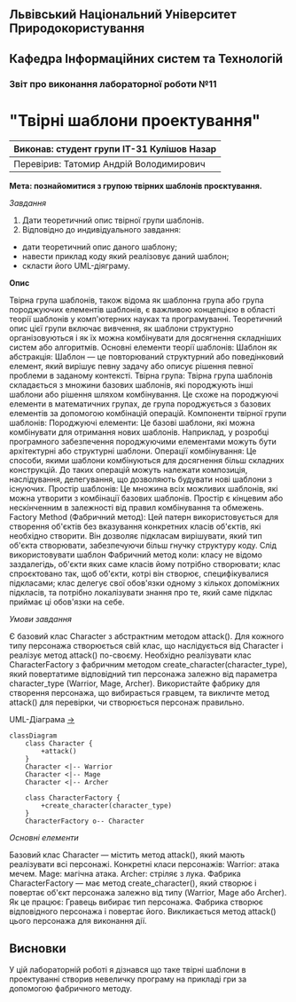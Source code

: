 ## Львівський Національний Університет Природокористування
## Кафедра Інформаційних систем та Технологій



### Звіт про виконання лабораторної роботи №11
# "Твірні шаблони проектування"



| Виконав: студент групи ІТ-31 Кулішов Назар     |
|----------------------------------------------|
| Перевірив: Татомир Андрій Володимирович      |


**Мета: познайомитися з групою твірних шаблонів проєктування.**


*Завдання*

1. Дати теоретичний опис твірної групи шаблонів.
2. Відповідно до индивідуального завдання:
- дати теоретичний опис даного шаблону;
- навести приклад коду який реалізовує даний шаблон;
- скласти його UML-діяграму.

**Опис**
 
 Твірна група шаблонів, також відома як шаблонна група або група породжуючих елементів шаблонів, є важливою концепцією в області теорії шаблонів у комп'ютерних науках та програмуванні. Теоретичний опис цієї групи включає вивчення, як шаблони структурно організовуються і як їх можна комбінувати для досягнення складніших систем або алгоритмів.
 Основні елементи теорії шаблонів:
Шаблон як абстракція: Шаблон — це повторюваний структурний або поведінковий елемент, який вирішує певну задачу або описує рішення певної проблеми в заданому контексті.
 Твірна група: Твірна група шаблонів складається з множини базових шаблонів, які породжують інші шаблони або рішення шляхом комбінування. Це схоже на породжуючі елементи в математичних групах, де група породжується з базових елементів за допомогою комбінацій операцій.
  Компоненти твірної групи шаблонів:
 Породжуючі елементи: Це базові шаблони, які можна комбінувати для отримання нових шаблонів. Наприклад, у розробці програмного забезпечення породжуючими елементами можуть бути архітектурні або структурні шаблони.
 Операції комбінування: Це способи, якими шаблони комбінуються для досягнення більш складних конструкцій. До таких операцій можуть належати композиція, наслідування, делегування, що дозволяють будувати нові шаблони з існуючих.
 Простір шаблонів: Це множина всіх можливих шаблонів, які можна утворити з комбінації базових шаблонів. Простір є кінцевим або нескінченним в залежності від правил комбінування та обмежень.
Factory Method (Фабричний метод):
Цей патерн використовується для створення об'єктів без вказування конкретних класів об'єктів, які необхідно створити. Він дозволяє підкласам вирішувати, який тип об'єкта створювати, забезпечуючи більш гнучку структуру коду.
Слід використовувати шаблон Фабричний метод коли:
класу не відомо заздалегідь, об'єкти яких саме класів йому потрібно створювати;
клас спроєктовано так, щоб об'єкти, котрі він створює, специфікувалися підкласами;
клас делегує свої обов'язки одному з кількох допоміжних підкласів, та потрібно локалізувати знання про те, який саме підклас приймає ці обов'язки на себе.

*Умови завдання*

Є базовий клас Character з абстрактним методом attack().
Для кожного типу персонажа створюється свій клас, що наслідується від Character і реалізує метод attack() по-своєму.
Необхідно реалізувати клас CharacterFactory з фабричним методом create_character(character_type), який повертатиме відповідний тип персонажа залежно від параметра character_type (Warrior, Mage, Archer).
Використайте фабрику для створення персонажа, що вибирається гравцем, та викличте метод attack() для перевірки, чи створюється персонаж правильно.

UML-Діаграма  [->](./lab11.py)

```mermaid 
classDiagram
    class Character {
        +attack()
    }
    Character <|-- Warrior
    Character <|-- Mage
    Character <|-- Archer
    
    class CharacterFactory {
        +create_character(character_type)
    }
    CharacterFactory o-- Character
```
*Основні елементи*

Базовий клас Character — містить метод attack(), який мають реалізувати всі персонажі.
Конкретні класи персонажів:
Warrior: атака мечем.
Mage: магічна атака.
Archer: стріляє з лука.
Фабрика CharacterFactory — має метод create_character(), який створює і повертає об'єкт персонажа залежно від типу (Warrior, Mage або Archer).
Як це працює:
Гравець вибирає тип персонажа.
Фабрика створює відповідного персонажа і повертає його.
Викликається метод attack() цього персонажа для виконання дії.

## Висновки

У цій лабораторній роботі я дізнався що таке твірні шаблони в проектуванні створив невеличку програму на прикладі гри за допомогою фабричного методу.

